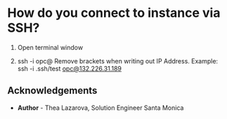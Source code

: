 # How do you connect to instance via SSH?

1. Open terminal window

2.  ssh -i <Location of Private SSH key> opc@<Your Public IP Address>
Remove brackets when writing out IP Address. 
Example: ssh -i .ssh/test opc@132.226.31.189






## Acknowledgements
* **Author** - Thea Lazarova, Solution Engineer Santa Monica



